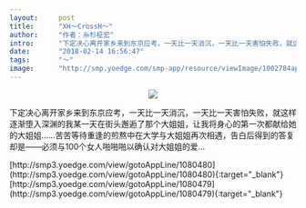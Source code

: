 ```yaml
---
layout:     post
title:      "XH～CrossH～"
author:     "作者：糸杉柾宏"
intro:      "下定决心离开家乡来到东京应考，一天比一天消沉，一天比一天害怕失败，就这样逐渐堕入深渊的我某一天在街头邂逅了那个大姐姐，让我将身心的第一次都献给她的大姐姐……苦苦等待重逢的煎熬中在大学与大姐姐再次相遇，告白后得到的答复却是——必须与100个女人啪啪啪以确认对大姐姐的爱…"
date:       "2018-02-14 16:56:47"
tags:       "～"
image:      "http://smp.yoedge.com/smp-app/resource/viewImage/1002784appline.png"
---
```

<div style="text-align: center">
<p><img src="http://smp.yoedge.com/smp-app/resource/viewImage/1002784appline.png"/></p>
</div>
<p class="post-meta">
<span>下定决心离开家乡来到东京应考，一天比一天消沉，一天比一天害怕失败，就这样逐渐堕入深渊的我某一天在街头邂逅了那个大姐姐，让我将身心的第一次都献给她的大姐姐……苦苦等待重逢的煎熬中在大学与大姐姐再次相遇，告白后得到的答复却是——必须与100个女人啪啪啪以确认对大姐姐的爱…</span>
</p>
[http://smp3.yoedge.com/view/gotoAppLine/1080480](http://smp3.yoedge.com/view/gotoAppLine/1080480){:target="_blank"}
[http://smp3.yoedge.com/view/gotoAppLine/1080479](http://smp3.yoedge.com/view/gotoAppLine/1080479){:target="_blank"}


